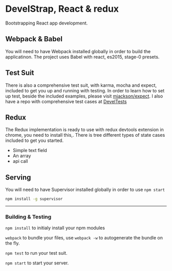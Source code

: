 <!--
@Author: Andreee Ray <develdoe>
@Date:   2017-03-10T00:42:05+01:00
@Email:  me@andreeray.se
@Filename: readme.md
@Last modified by:   develdoe
@Last modified time: 2017-03-29T18:31:19+02:00
-->



# DevelStrap, React & redux

Bootstrapping React app development.

## Webpack & Babel

You will need to have Webpack installed globally in order to build the applicatinon.
The project uses Babel with react, es2015, stage-0 presets.

## Test Suit

There is also a comprehensive test suit, with karma, mocha and expect, included to get you up and running with testing.
In order to learn how to set up test, beside the included examples,  please visit [mjackson/expect](https://github.com/mjackson/expect).
I also have a repo with comprehensive test cases at [DevelTests](https://github.com/AndreeDeveldoeRay/DevelTests)

## Redux

The Redux implementation is ready to use with redux devtools extension in chrome, you need to install this,.
There is tree different types of state cases included to get you started.

* Simple text field
* An array
* api call

## Serving

You will need to have Supervisor installed globally in order to use `npm start`

```bash
npm install -g supervisor
```

----

### Building & Testing

`npm install` to initialy install your npm modules

`webpack` to bundle your files, use `webpack -w` to autogenerate the bundle on the fly.

`npm test` to run your test suit.

`npm start` to start your server.
